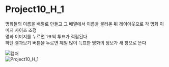 # Project10_H_1

명화들의 이름을 배열로 만들고 그 배열에서 이름을 불러온 뒤 레이아웃으로 각 명화 이미지 사이즈 조정   
명화 이미지를 누르면 1표씩 투표가 적립된다   
하단 결과보기 버튼을 누르면 제일 많이 득표한 명화의 정보가 새 창으로 뜬다

![캡처](https://user-images.githubusercontent.com/37572367/88145102-e45eb880-cc34-11ea-95d4-852b07199b90.PNG)   
![Project10_H_1](https://user-images.githubusercontent.com/37572367/88145489-71097680-cc35-11ea-9a95-a4f49eba47e5.PNG)

